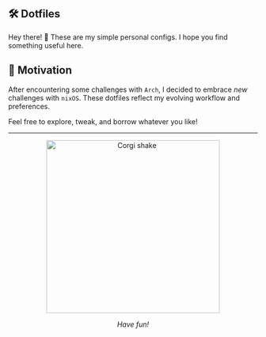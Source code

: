 <a name="readme-top"></a>

<main>

## 🛠️ Dotfiles

Hey there! 👋 These are my simple personal configs. I hope you find something useful here.

## 🎯 Motivation

After encountering some challenges with `Arch`, I decided to embrace _new_ challenges with `nixOS`. These dotfiles reflect my evolving workflow and preferences.

Feel free to explore, tweak, and borrow whatever you like!

</main>

<hr/>
<footer>
    <div align="center">
        <img src="https://res.cloudinary.com/djb3ju61n/image/upload/v1739197636/corgi_shake.gif" alt="Corgi shake" width="350px">
        <p><em>Have fun!</em></p>
    </div>
</footer>

[corgi_shake]: "https://res.cloudinary.com/djb3ju61n/image/upload/v1739197636/corgi_shake.gif"
